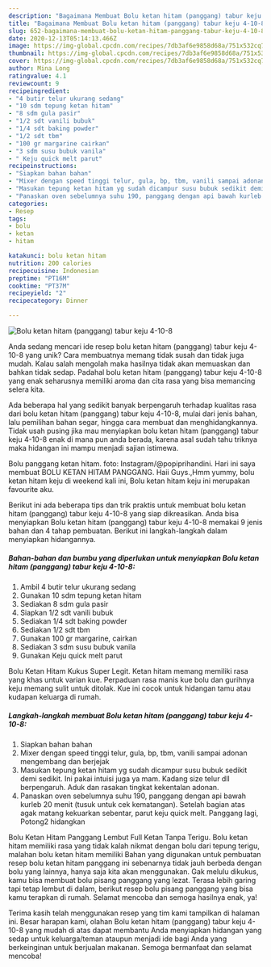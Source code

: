 ```yaml
---
description: "Bagaimana Membuat Bolu ketan hitam (panggang) tabur keju 4-10-8 yang Enak Banget"
title: "Bagaimana Membuat Bolu ketan hitam (panggang) tabur keju 4-10-8 yang Enak Banget"
slug: 652-bagaimana-membuat-bolu-ketan-hitam-panggang-tabur-keju-4-10-8-yang-enak-banget
date: 2020-12-13T05:14:13.466Z
image: https://img-global.cpcdn.com/recipes/7db3af6e9858d68a/751x532cq70/bolu-ketan-hitam-panggang-tabur-keju-4-10-8-foto-resep-utama.jpg
thumbnail: https://img-global.cpcdn.com/recipes/7db3af6e9858d68a/751x532cq70/bolu-ketan-hitam-panggang-tabur-keju-4-10-8-foto-resep-utama.jpg
cover: https://img-global.cpcdn.com/recipes/7db3af6e9858d68a/751x532cq70/bolu-ketan-hitam-panggang-tabur-keju-4-10-8-foto-resep-utama.jpg
author: Mina Long
ratingvalue: 4.1
reviewcount: 9
recipeingredient:
- "4 butir telur ukurang sedang"
- "10 sdm tepung ketan hitam"
- "8 sdm gula pasir"
- "1/2 sdt vanili bubuk"
- "1/4 sdt baking powder"
- "1/2 sdt tbm"
- "100 gr margarine cairkan"
- "3 sdm susu bubuk vanila"
- " Keju quick melt parut"
recipeinstructions:
- "Siapkan bahan bahan"
- "Mixer dengan speed tinggi telur, gula, bp, tbm, vanili sampai adonan mengembang dan berjejak"
- "Masukan tepung ketan hitam yg sudah dicampur susu bubuk sedikit demi sedikit. Ini pakai intuisi juga ya mam. Kadang size telur dll berpengaruh. Aduk dan rasakan tingkat kekentalan adonan."
- "Panaskan oven sebelumnya suhu 190, panggang dengan api bawah kurleb 20 menit (tusuk untuk cek kematangan). Setelah bagian atas agak matang kekuarkan sebentar, parut keju quick melt. Panggang lagi, Potong2 hidangkan"
categories:
- Resep
tags:
- bolu
- ketan
- hitam

katakunci: bolu ketan hitam 
nutrition: 200 calories
recipecuisine: Indonesian
preptime: "PT16M"
cooktime: "PT37M"
recipeyield: "2"
recipecategory: Dinner

---
```



![Bolu ketan hitam (panggang) tabur keju 4-10-8](https://img-global.cpcdn.com/recipes/7db3af6e9858d68a/751x532cq70/bolu-ketan-hitam-panggang-tabur-keju-4-10-8-foto-resep-utama.jpg)

Anda sedang mencari ide resep bolu ketan hitam (panggang) tabur keju 4-10-8 yang unik? Cara membuatnya memang tidak susah dan tidak juga mudah. Kalau salah mengolah maka hasilnya tidak akan memuaskan dan bahkan tidak sedap. Padahal bolu ketan hitam (panggang) tabur keju 4-10-8 yang enak seharusnya memiliki aroma dan cita rasa yang bisa memancing selera kita.

Ada beberapa hal yang sedikit banyak berpengaruh terhadap kualitas rasa dari bolu ketan hitam (panggang) tabur keju 4-10-8, mulai dari jenis bahan, lalu pemilihan bahan segar, hingga cara membuat dan menghidangkannya. Tidak usah pusing jika mau menyiapkan bolu ketan hitam (panggang) tabur keju 4-10-8 enak di mana pun anda berada, karena asal sudah tahu triknya maka hidangan ini mampu menjadi sajian istimewa.

Bolu panggang ketan hitam. foto: Instagram/@popiprihandini. Hari ini saya membuat BOLU KETAN HITAM PANGGANG. Haii Guys.,Hmm yummy, bolu ketan hitam keju di weekend kali ini, Bolu ketan hitam keju ini merupakan favourite aku.


Berikut ini ada beberapa tips dan trik praktis untuk membuat bolu ketan hitam (panggang) tabur keju 4-10-8 yang siap dikreasikan. Anda bisa menyiapkan Bolu ketan hitam (panggang) tabur keju 4-10-8 memakai 9 jenis bahan dan 4 tahap pembuatan. Berikut ini langkah-langkah dalam menyiapkan hidangannya.

<!--inarticleads1-->

##### Bahan-bahan dan bumbu yang diperlukan untuk menyiapkan Bolu ketan hitam (panggang) tabur keju 4-10-8:

1. Ambil 4 butir telur ukurang sedang
1. Gunakan 10 sdm tepung ketan hitam
1. Sediakan 8 sdm gula pasir
1. Siapkan 1/2 sdt vanili bubuk
1. Sediakan 1/4 sdt baking powder
1. Sediakan 1/2 sdt tbm
1. Gunakan 100 gr margarine, cairkan
1. Sediakan 3 sdm susu bubuk vanila
1. Gunakan  Keju quick melt parut


Bolu Ketan Hitam Kukus Super Legit. Ketan hitam memang memiliki rasa yang khas untuk varian kue. Perpaduan rasa manis kue bolu dan gurihnya keju memang sulit untuk ditolak. Kue ini cocok untuk hidangan tamu atau kudapan keluarga di rumah. 

<!--inarticleads2-->

##### Langkah-langkah membuat Bolu ketan hitam (panggang) tabur keju 4-10-8:

1. Siapkan bahan bahan
1. Mixer dengan speed tinggi telur, gula, bp, tbm, vanili sampai adonan mengembang dan berjejak
1. Masukan tepung ketan hitam yg sudah dicampur susu bubuk sedikit demi sedikit. Ini pakai intuisi juga ya mam. Kadang size telur dll berpengaruh. Aduk dan rasakan tingkat kekentalan adonan.
1. Panaskan oven sebelumnya suhu 190, panggang dengan api bawah kurleb 20 menit (tusuk untuk cek kematangan). Setelah bagian atas agak matang kekuarkan sebentar, parut keju quick melt. Panggang lagi, Potong2 hidangkan


Bolu Ketan Hitam Panggang Lembut Full Ketan Tanpa Terigu. Bolu ketan hitam memiliki rasa yang tidak kalah nikmat dengan bolu dari tepung terigu, malahan bolu ketan hitam memiliki Bahan yang digunakan untuk pembuatan resep bolu ketan hitam panggang ini sebenarnya tidak jauh berbeda dengan bolu yang lainnya, hanya saja kita akan menggunakan. Gak melulu dikukus, kamu bisa membuat bolu pisang panggang yang lezat. Terasa lebih garing tapi tetap lembut di dalam, berikut resep bolu pisang panggang yang bisa kamu terapkan di rumah. Selamat mencoba dan semoga hasilnya enak, ya! 

Terima kasih telah menggunakan resep yang tim kami tampilkan di halaman ini. Besar harapan kami, olahan Bolu ketan hitam (panggang) tabur keju 4-10-8 yang mudah di atas dapat membantu Anda menyiapkan hidangan yang sedap untuk keluarga/teman ataupun menjadi ide bagi Anda yang berkeinginan untuk berjualan makanan. Semoga bermanfaat dan selamat mencoba!
